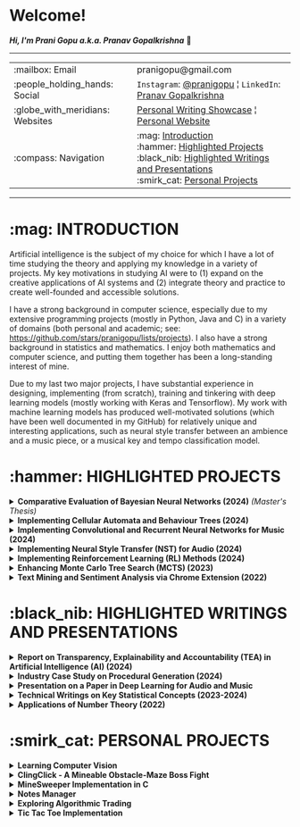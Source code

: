 <h1>Welcome!</h1>

**_Hi, I'm Prani Gopu a.k.a. Pranav Gopalkrishna_** 👋

---

<table>
<tr>
<td>:mailbox: Email</td>
<td>pranigopu@gmail.com</td>
</tr>
<tr>
<td>:people_holding_hands: Social</td>
<td><code>Instagram</code>: <a href="https://www.instagram.com/pranigopu/">@pranigopu</a> ¦ <code>LinkedIn</code>: <a href="https://www.linkedin.com/in/pranav-gopalkrishna-3a8a37166/">Pranav Gopalkrishna</a></td>
</tr>
<tr>
<td>:globe_with_meridians: Websites</td>
<td><a href="https://pranigopu.wordpress.com/">Personal Writing Showcase</a> ¦ <a href="https://pranigopu.github.io/">Personal Website</a></td>
</tr>
<tr>
<td>:compass: Navigation</td>
<td>:mag: <a href="#introduction">Introduction</a> <br> :hammer: <a href="#highlighted-projects">Highlighted Projects</a> <br> :black_nib: <a href="#highlighted-writings">Highlighted Writings and Presentations</a> <br> :smirk_cat: <a href="#personal-projects">Personal Projects</a></td>
</tr>
</table>


---

<h1 id="introduction">:mag: INTRODUCTION</h1>

Artificial intelligence is the subject of my choice for which I have a lot of time studying the theory and applying my knowledge in a variety of projects. My key motivations in studying AI were to (1) expand on the creative applications of AI systems and (2) integrate theory and practice to create well-founded and accessible solutions.

I have a strong background in computer science, especially due to my extensive programming projects (mostly in Python, Java and C) in a variety of domains (both personal and academic; see: https://github.com/stars/pranigopu/lists/projects). I also have a strong background in statistics and mathematics. I enjoy both mathematics and computer science, and putting them together has been a long-standing interest of mine.

Due to my last two major projects, I have substantial experience in designing, implementing (from scratch), training and tinkering with deep learning models (mostly working with Keras and Tensorflow). My work with machine learning models has produced well-motivated solutions (which have been well documented in my GitHub) for relatively unique and interesting applications, such as neural style transfer between an ambience and a music piece, or a musical key and tempo classification model.

<h1 id="highlighted-projects">:hammer: HIGHLIGHTED PROJECTS</h1>

<details>
<summary><b>Comparative Evaluation of Bayesian Neural Networks (2024)</b> <i>(Master's Thesis)</i></summary>
Evaluates and compares two Bayesian inference (BI) methods — Hamiltonian Monte Carlo (HMC) and variational inference (VI) — as applied to uncertainty quantification in Bayesian neural networks (BNNs) for regression problems. Drawing on existing research in computational BI and deep learning, this study presents the theoretical and practical progression from BI to BNNs, and demonstrates the effectiveness of uncertainty quantification of the two BNN implementations for regression problems. The HMC and VI BNN models were implemented using Tensorflow and PyTorch respectively.
<br>
<a href="https://github.com/pranigopu/masters-project"><b>See GitHub repository >></b></a>
<br>
<table>
<tr>
<td><b>Goal 1</b></td><td>Present a clear link between BI and BNNs in practice</td>
</tr>
<tr>
<td><b>Goal 2</b></td><td>Evaluate the performance of different BNN methods</td>
</tr>
<tr>
<td><b>Tools</b></td><td>Python using Jupyter Notebook</td>
</tr>
<tr>
<td><b>Keywords</b></td><td><code>bayesian inference</code>, <code>bayesian neural network</code></td>
</tr>
</table>
</details>

<details>
<summary><b>Implementing Cellular Automata and Behaviour Trees (2024)</b></summary>
<ul>
<li><b>Goal 1:</b> Design and implement cellular automata to procedurally generate “coral reef” terrains</li>
<li><b>Goal 2:</b> Design and implement behaviour trees to handle two agents (player and attacking mermaid).</li>
<li><b>Tools:</b> C# using Unity Game Engine</li>
<li><b>Keywords:</b> <code>unity</code>, <code>procedural content generation</code>, <code>behaviour tree</code></li>
<li><b>Grade:</b> 89%</li>
</ul>
<p><a href="https://github.com/pranigopu/diver-vs-mermaid"><b>See GitHub repository >></b></a> | <a href="https://www.youtube.com/watch?v=sJMKtEH5r3g"><b>See video presentation >></b></a></p>
</details>

<details>
<summary><b>Implementing Convolutional and Recurrent Neural Networks for Music (2024)</b></summary>
<ul>
<li><b>Goal:</b> Implement, train and present models for musical key recognition and tempo recognition</li>
<li><b>Tools:</b> Python using Jupyter Notebook</li>
<li><b>Keywords:</b> <code>convolutional neural network</code>, <code>bidirectional recurrent neural network</code></li>
<li><b>Grade:</b> 60%</li>
</ul>
<p><a href="https://github.com/pranigopu/key--tempo-deepLearning"><b>See GitHub repository >></b></a></p>
</details>

<details>
<summary><b>Implementing Neural Style Transfer (NST) for Audio (2024)</b></summary>
<ul>
<li><b>Goal:</b> Implement NST for transferring the style of an ambience to a musical piece</li>
<li><b>Tools:</b> Python using Google Colab</li>
<li><b>Keywords:</b> <code>convolutional neural network</code>, <code>neural style transfer</code></li>
<li><b>Grade:</b> 57%</li>
</ul>
<p><a href="https://github.com/pranigopu/ambience-to-music-neuralStyleTransfer"><b>See GitHub repository >></b></a></p>
</details>

<details>
<summary><b>Implementing Reinforcement Learning (RL) Methods (2024)</b></summary>
<ul>
<li><b>Goal:</b> Implement and test RL methods for navigating a simple grid-based obstacle course</li>
<li><b>Tools:</b> Python</li>
<li><b>Keywords:</b> <code>reinforcement learning</code>, <code>model-based</code>, <code>model-free</code>, <code>deep learning</code></li>
<li><b>Grade:</b> 96%</li>
</ul>
<p><a href="https://github.com/nocommentcode/ecs7002_assignment_2"><b>See GitHub team repository >></b></a> | <a href="https://github.com/pranigopu/frozenLake"><b>See GitHub personal repository >></b></a> | <a href="https://github.com/pranigopu/frozenLake/blob/main/report/finalReport.pdf"><b>See report >></b></a></p>
</details>

<details>
<summary><b>Enhancing Monte Carlo Tree Search (MCTS) (2023)</b></summary>
<ul>
<li><b>Goal:</b> Improve the performance of an AI agent using basic MCTS in playing the card game "Sushi Go!"</li>
<li><b>Tools:</b> Java</li>
<li><b>Keywords:</b> <code>monte carlo tree search</code>, <code>bandit methods</code></li>
<li><b>Grade:</b> 94%</li>
</ul>
<p><a href="https://github.com/grahaminn/AIinGames-Assignment1"><b>See GitHub team repository >></b></a> | <a href="https://github.com/pranigopu/artificialIntelligence-in-games/blob/main/assignment1/REPORT.pdf"><b>See report >></b></a></p>
<p><i>NOTE:</i> I had no contribution to the final code due to mediocre results in IS-MCTS (Information Set Monte Carlo Tree Search) implementations. However, I was a major contributor to the final report.</p>
</details>

<details>
<summary><b>Text Mining and Sentiment Analysis via Chrome Extension (2022)</b></summary>
<ul>
<li><b>Goal:</b> Create a Chrome extension to scrape a website's text and analyse the text</li>
<li><b>Tools:</b> JavaScript, HTML, Python</li>
<li><b>Keywords:</b> <code>chrome extension</code>, <code>django</code>, <code>text mining</code>, <code>sentiment analysis</code></li>
<li><b>Grade:</b> 81%</li>
</ul>
<p><a href="https://github.com/pranigopu/sentiMiner"><b>See GitHub repository >></b></a></p>
</details>

<h1 id="highlighted-writings">:black_nib: HIGHLIGHTED WRITINGS AND PRESENTATIONS</h1>

<details>
<summary><b>Report on Transparency, Explainability and Accountability (TEA) in Artificial Intelligence (AI) (2024)</b></summary>
<ul>
<li><b>Goal:</b> Present a reflection, case study and ethics framework proposal for implementing TEA in AI</li>
<li><b>Keywords:</b> <code>ai in industry</code>, <code>ethical framework</code>, <code>regulatory framework</code></li>
</ul>
<p><a href="https://github.com/pranigopu/ethics--regulation--law-for-intelligentSystems/blob/main/finalCoursework/SUBMISSION.pdf"><b>See in GitHub >></b></a></p>
</details>

<details>
<summary><b>Industry Case Study on Procedural Generation (2024)</b></summary>
<ul>
<li><b>Goal:</b> Present a case study on cyclic procedural generation from the game "Unexplored"</li>
<li><b>Keywords:</b> <code>cyclic dungeon generation</code>, <code>unexplored</code>, <code>procedural content generation</code></li>
</ul>
<p><a href="https://github.com/pranigopu/interactiveAgents--proceduralGeneration/blob/main/caseStudy/SUBMISSION.pdf"><b>See in GitHub >></b></a></p>
</details>

<details>
<summary><b>Presentation on a Paper in Deep Learning for Audio and Music</b></summary>
<ul>
<li><b>Goal:</b> Present the essentials of "Piano Skills Assessment" by Paritosh Parmar, Jaiden Reddy and Brendan Morris</li>
<li><b>Keywords:</b> <code>automated skills assessment</code>, <code>multimodal skills assessment</code></li>
</ul>
<p><a href="https://github.com/pranigopu/deepLearning-for-audio--music/tree/main/paperPresentation"><b>See in GitHub >></b></a></p>
</details>

<details>
<summary><b>Technical Writings on Key Statistical Concepts (2023-2024)</b></summary>
<ul>
<li><b>Goal:</b> Present a mathematically and conceptually rigorous overview of key statistical concepts</li>
<li><b>Keywords:</b> <code>probability theory</code>, <code>statistical estimation</code>, <code>hypothesis testing</code></li>
</ul>
<p><a href="https://pranigopu.github.io/statistics/"><b>See in personal website >></b></a></p>
</details>

<details>
<summary><b>Applications of Number Theory (2022)</b></summary>
<ul>
<li><b>Goal:</b> Present various real-world applications of number theory</li>
<li><b>Keywords:</b> <code>number theory</code>, <code>pseudorandom number generation</code>, <code>cryptography</code>, <code>coding-decoding</code></li>
</ul>
<p><a href="https://github.com/pranigopu/mathematics/tree/main/numberTheory/applicationsOfNumberTheory"><b>See in GitHub >></b></a></p>
</details>

<h1 id="personal-projects">:smirk_cat: PERSONAL PROJECTS</h1>

<details>
<summary><b>Learning Computer Vision</b></summary>
<ul>
<li><b>Goal 1:</b> Learn image and video processing</li>
<li><b>Goal 2:</b> Implement deep learning models for classifying/learning from images and videos</li>
<li><b>Tools:</b> Python</li>
<li><b>Keywords:</b> <code>image processing</code>, <code>video processing</code>, <code>computer vision</code>, <code>deep learning</code></li>
</ul>
<p><a href="https://github.com/pranigopu/computerVision"><b>See GitHub repository >></b></a></p>
</details>

<details>
<summary><b>ClingClick - A Mineable Obstacle-Maze Boss Fight</b></summary>
<ul>
<li><b>Goal:</b> Implement a boss fight against a pathfinding NPC in a mineable maze environment</li>
<li><b>Tools:</b> C</li>
<li><b>Keywords:</b> <code>a-star pathfinding</code>, <code>mineable environment</code>, <code>inventory management</code></li>
</ul>
<p><a href="https://github.com/pranigopu/clingClick"><b>See GitHub repository >></b></a></p>
</details>

<details>
<summary><b>MineSweeper Implementation in C</b></summary>
<ul>
<li><b>Goal:</b> Implement the classic MineSweeper game in C, using a terminal-based interface</li>
<li><b>Tools:</b> C</li>
<li><b>Keywords:</b> <code>minesweeper</code>, <code>terminal-based interface</code></li>
</ul>
<p><a href="https://github.com/pranigopu/mineSweeper"><b>See GitHub repository >></b></a></p>
</details>

<details>
<summary><b>Notes Manager</b></summary>
<ul>
<li><b>Goal:</b> Create a simple program to manage your notes (particularly study notes)</li>
<li><b>Tools:</b> Java</li>
<li><b>Keywords:</b> <code>file and directory management with java</code></li>
</ul>
</details>

<details>
<summary><b>Exploring Algorithmic Trading</b></summary>
<ul>
<li><b>Goal:</b> Explore algorithmic trading</li>
<li><b>Tools:</b> Python</li>
<li><b>Keywords:</b> <code>api calls</code>, <code>point and batch requests</code></li>
</ul>
<p><a href="https://github.com/pranigopu/algorithmicTrading"><b>See GitHub repository >></b></a></p>
<p><i>NOTE:</i> So far, I have only learnt key concepts behind algorithmic trading and dealing with API requests and responses for data.</p>
</details>

<details>
<summary><b>Tic Tac Toe Implementation</b></summary>
<ul>
<li><b>Goal:</b> Implement tic tac toe (single-player and multiplayer)</li>
<li><b>Tools:</b> C</li>
<li><b>Keywords:</b> <code>tic tac toe</code>, <code>ai opponent</code></li>
</ul>
<p><a href="https://github.com/pranigopu/ticTacToe"><b>See GitHub repository >></b></a></p>
<p><i>NOTE:</i> The "AI opponent" is a relatively basic algorithm to try to stump the player using a few simple strategies.</p>
</details>

<!---
pranigopu/pranigopu is a ✨ special ✨ repository because its `README.md` (this file) appears on your GitHub profile.
You can click the Preview link to take a look at your changes.
--->
